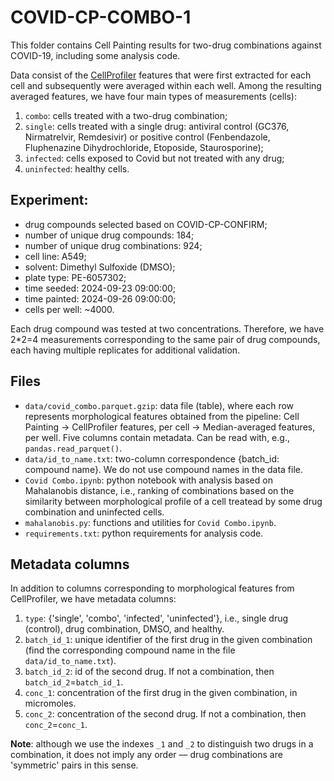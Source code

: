 # COVID-CP-COMBO-1

This folder contains Cell Painting results for two-drug combinations against COVID-19, including some analysis code.

Data consist of the [CellProfiler](https://github.com/CellProfiler/CellProfiler.git) features that were first extracted for each cell and subsequently were averaged within each well. Among the resulting averaged features, we have four main types of measurements (cells):

1. `combo`: cells treated with a two-drug combination;
2. `single`: cells treated with a single drug: antiviral control (GC376, Nirmatrelvir, Remdesivir) or positive control (Fenbendazole, Fluphenazine Dihydrochloride, Etoposide, Staurosporine);
3. `infected`: cells exposed to Covid but not treated with any drug;
4. `uninfected`: healthy cells.

## Experiment:

- drug compounds selected based on COVID-CP-CONFIRM;
- number of unique drug compounds: 184;
- number of unique drug combinations: 924;
- cell line: A549;
- solvent: Dimethyl Sulfoxide (DMSO);
- plate type: PE-6057302;
- time seeded: 2024-09-23 09:00:00;
- time painted: 2024-09-26 09:00:00;
- cells per well: ~4000.

Each drug compound was tested at two concentrations. Therefore, we have 2\*2=4 measurements corresponding to the same pair of drug compounds, each having multiple replicates for additional validation.

## Files

- `data/covid_combo.parquet.gzip`: data file (table), where each row represents morphological features obtained from the pipeline: Cell Painting -> CellProfiler features, per cell -> Median-averaged features, per well. Five columns contain metadata. Can be read with, e.g., `pandas.read_parquet()`.
- `data/id_to_name.txt`: two-column correspondence {batch_id: compound name}. We do not use compound names in the data file.
- `Covid Combo.ipynb`: python notebook with analysis based on Mahalanobis distance, i.e., ranking of combinations based on the similarity between morphological profile of a cell treatead by some drug combination and uninfected cells.
- `mahalanobis.py`: functions and utilities for `Covid Combo.ipynb`.
- `requirements.txt`: python requirements for analysis code.

## Metadata columns

In addition to columns corresponding to morphological features from CellProfiler, we have metadata columns:

1. `type`: {'single', 'combo', 'infected', 'uninfected'}, i.e., single drug (control), drug combination, DMSO, and healthy.
2. `batch_id_1`: unique identifier of the first drug in the given combination (find the corresponding compound name in the file `data/id_to_name.txt`).
3. `batch_id_2`: id of the second drug. If not a combination, then `batch_id_2`=`batch_id_1`.
4. `conc_1`: concentration of the first drug in the given combination, in micromoles.
5. `conc_2`: concentration of the second drug. If not a combination, then `conc_2`=`conc_1`.

**Note**: although we use the indexes `_1` and `_2` to distinguish two drugs in a combination, it does not imply any order –– drug combinations are 'symmetric' pairs in this sense.
